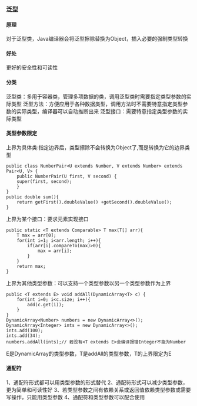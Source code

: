 ### 泛型
#### 原理
对于泛型类，Java编译器会将泛型擦除替换为Object，插入必要的强制类型转换

#### 好处
更好的安全性和可读性

#### 分类
泛型类：多用于容器类，管理多项数据的类，调用泛型类时需要指定类型参数的实际类型
泛型方法：方便应用于各种数据类型，调用方法时不需要特意指定类型参数的实际类型，编译器可以自动推断出来
泛型接口：需要特意指定类型参数的实际类型

#### 类型参数限定
上界为具体类:指定边界后，类型擦除不会转换为Object了,而是转换为它的边界类型
```
public class NumberPair<U extends Number, V extends Number> extends Pair<U, V> {
    public NumberPair(U first, V second) {
    super(first, second);
    }
}
public double sum(){
    return getFirst().doubleValue() +getSecond().doubleValue();
}
```

上界为某个接口：要求元素实现接口
```
public static <T extends Comparable> T max(T[] arr){
    T max = arr[0];
    for(int i=1; i<arr.length; i++){
        if(arr[i].compareTo(max)>0){
            max = arr[i];
        }
    }
    return max;
}
```

上界为其他类型参数：可以支持一个类型参数以另一个类型参数作为上界
```
public <T extends E> void addAll(DynamicArray<T> c) {
    for(int i=0; i<c.size; i++){
        add(c.get(i));
    }
}
DynamicArray<Number> numbers = new DynamicArray<>();
DynamicArray<Integer> ints = new DynamicArray<>();
ints.add(100);
ints.add(34);
numbers.addAll(ints);// 若没有<T extends E>会编译报错Integer不能为Number
```
E是DynamicArray的类型参数，T是addAll的类型参数，T的上界限定为E

#### 通配符
1、通配符形式都可以用类型参数的形式替代
2、通配符形式可以减少类型参数，更为简单和可读性好
3、若类型参数之间有依赖关系或返回值依赖类型参数或需要写操作，只能用类型参数
4、通配符和类型参数可以配合使用